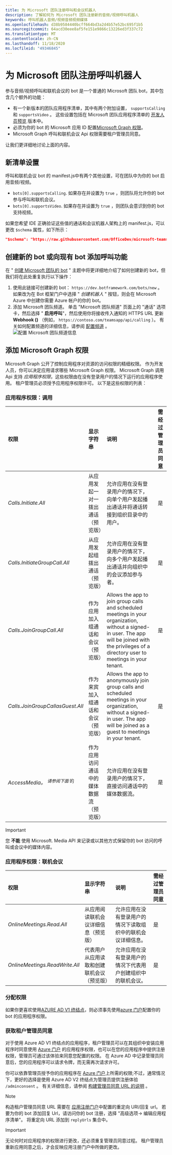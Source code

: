 ```yaml
---
title: 为 Microsoft 团队注册呼叫和会议机器人
description: 了解如何为 Microsoft 团队注册新的音频/视频呼叫机器人
keywords: 呼叫机器人音频/视频音频视频媒体
ms.openlocfilehash: d38b9584440bcff664bd3a2d4b57e52bc695f1b5
ms.sourcegitcommit: 64acd30eee8af5fe151e9866c13226ed3f337c72
ms.translationtype: MT
ms.contentlocale: zh-CN
ms.lasthandoff: 11/18/2020
ms.locfileid: "49346845"
---
```

# <a name="register-a-calling-bot-for-microsoft-teams"></a>为 Microsoft 团队注册呼叫机器人

参与音频/视频呼叫和联机会议的 bot 是一个普通的 Microsoft 团队 bot，其中包含几个额外的功能：

* 有一个新版本的团队应用程序清单，其中有两个附加设置， `supportsCalling` 和 `supportsVideo` 。 这些设置包括在 Microsoft 团队应用程序清单的 [开发人员预览](../../resources/dev-preview/developer-preview-intro.md) 版本中。
* 必须为你的 bot 的 Microsoft 应用 ID 配置[Microsoft Graph 权限](./registering-calling-bot.md#add-microsoft-graph-permissions)。
* Microsoft Graph 呼叫和联机会议 Api 权限需要租户管理员同意。

让我们更详细地讨论上面的内容。

## <a name="new-manifest-settings"></a>新清单设置

呼叫和联机会议 bot 的 manifest.js中有两个其他设置，可在团队中为你的 bot 启用音频/视频。

* `bots[0].supportsCalling`. 如果存在并设置为 `true` ，则团队将允许你的 bot 参与呼叫和联机会议。
* `bots[0].supportsVideo`. 如果存在并设置为 `true` ，则团队会意识到你的 bot 支持视频。

如果您希望 IDE 正确验证这些值的通话和会议机器人架构上的 manifest.js，可以更改 `$schema` 属性，如下所示：

```json
"$schema": "https://raw.githubusercontent.com/OfficeDev/microsoft-teams-app-schema/preview/DevPreview/MicrosoftTeams.schema.json",
```

## <a name="creating-a-new-bot-or-adding-calling-capabilities-to-an-existing-bot"></a>创建新的 bot 或向现有 bot 添加呼叫功能

在 " [创建 Microsoft 团队的 bot](../how-to/create-a-bot-for-teams.md) " 主题中将更详细地介绍了如何创建新的 bot，但我们将在此处重复执行以下操作：

1. 使用此链接可创建新的 bot： `https://dev.botframework.com/bots/new` 。 如果改为在 Bot 框架门户中选择 " *创建机器人* " 按钮，则会在 Microsoft Azure 中创建你需要 Azure 帐户的你的 bot。
1. 添加 Microsoft 团队频道。 单击 "Microsoft 团队频道" 页面上的 "通话" 选项卡，然后选择 " **启用呼叫**"，然后使用你将接收传入通知的 HTTPS URL 更新 **Webhook ()** （例如， `https://contoso.com/teamsapp/api/calling` ）。 有关如何配置频道的详细信息，请参阅 [配置频道](/bot-framework/portal-configure-channels) 。
  ![配置 Microsoft 团队频道信息](~/assets/images/calls-and-meetings/configure-msteams-channel.png)

## <a name="add-microsoft-graph-permissions"></a>添加 Microsoft Graph 权限

Microsoft Graph 公开了控制应用程序对资源的访问权限的精细权限。 作为开发人员，你可以决定应用请求哪些 Microsoft Graph 权限。  Microsoft Graph 调用 Api 支持 _应用程序权限_，这些权限由在没有登录用户的情况下运行的应用程序使用。  租户管理员必须授予应用程序权限许可。 以下是这些权限的列表：

### <a name="application-permissions-calls"></a>应用程序权限：调用

|权限    |显示字符串   |说明 |需经过管理员同意 |
|:-----------------------------|:-----------------------------------------|:-----------------|:-----------------|
|_Calls.Initiate.All_|从应用发起一对一拨出通话（预览版）|允许应用在没有登录用户的情况下，向单个用户发起播出通话并将通话转接到组织目录中的用户。|是|
|_Calls.InitiateGroupCall.All_|从应用发起组拨出通话（预览版）|允许应用在没有登录用户的情况下，向多个用户发起播出通话并向组织中的会议添加参与者。|是|
|_Calls.JoinGroupCall.All_|作为应用加入组通话和会议（预览版）|Allows the app to join group calls and scheduled meetings in your organization, without a signed-in user. The app will be joined with the privileges of a directory user to meetings in your tenant.|是|
|_Calls.JoinGroupCallasGuest.All_|作为来宾加入组通话和会议（预览版）|Allows the app to anonymously join group calls and scheduled meetings in your organization, without a signed-in user. The app will be joined as a guest to meetings in your tenant.|是|
|_AccessMedia。_ <sup>_请参阅下面_ 的</sup>|作为应用访问通话中的媒体数据流（预览版）|允许应用在没有登录用户的情况下，直接访问通话中的媒体数据流。|是|

> [!IMPORTANT]
> 您 **不能** 使用 Microsoft. Media API 来记录或以其他方式保留你的 bot 访问的呼叫或会议中的媒体内容。

### <a name="application-permissions-online-meetings"></a>应用程序权限：联机会议

|权限    |显示字符串   |说明 |需经过管理员同意 |
|:-----------------------------|:-----------------------------------------|:-----------------|:-----------------|
|_OnlineMeetings.Read.All_|从应用阅读联机会议详细信息（预览版）|允许应用在没有登录用户的情况下读取组织中的联机会议详细信息。|是|
|_OnlineMeetings.ReadWrite.All_|代表用户从应用读取和创建联机会议（预览版）|允许应用在没有登录用户的情况下代表用户创建组织中的联机会议。|是|

### <a name="assigning-permissions"></a>分配权限

如果你更喜欢使用[AZURE AD V1 终结点](/azure/active-directory/develop/azure-ad-endpoint-comparison)，则必须事先使用[azure 门户](https://aka.ms/aadapplist)配置你的 bot 的应用程序权限。

### <a name="getting-tenant-administrator-consent"></a>获取租户管理员同意

对于使用 Azure AD V1 终结点的应用程序，租户管理员可以在其组织中安装应用程序时同意使用 [Azure 门户](https://portal.azure.com) 的应用程序权限，也可以在您的应用程序中提供注册权限，管理员可通过该体验来同意您配置的权限。 在 Azure AD 中记录管理员同意后，您的应用程序可以请求令牌，而无需再次请求许可。

你可以依靠管理员授予你的应用程序在 [Azure 门户](https://portal.azure.com)上所需的权限;不过，通常情况下，更好的选择是使用 Azure AD V2 终结点为管理员提供注册体验 `/adminconsent` 。  有关详细信息，请参阅 [构建管理员同意 URL 的说明](https://developer.microsoft.com/graph/docs/concepts/auth_v2_service#3-get-administrator-consent) 。

> [!NOTE]
> 构造租户管理员同意 URL 需要在 [应用注册门户](https://apps.dev.microsoft.com/)中配置的重定向 URI/回复 url。 若要为你的 bot 添加回复 Url，请访问你的 bot 注册，选择 "高级选项-> 编辑应用程序清单"。  将重定向 URL 添加到 `replyUrls` 集合中。

> [!IMPORTANT]
> 无论何时对应用程序的权限进行更改，还必须重复管理员同意过程。 租户管理员重新应用同意之后，才会反映应用注册门户中所做的更改。
